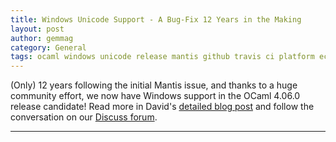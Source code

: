 ```yaml
---
title: Windows Unicode Support - A Bug-Fix 12 Years in the Making
layout: post
author: gemmag
category: General
tags: ocaml windows unicode release mantis github travis ci platform ecosystem tooling testing
---
```


(Only) 12 years following the initial Mantis issue, and thanks to a huge community effort, we now have Windows support in the OCaml 4.06.0 release candidate! Read more in David's [detailed blog post](http://www.dra27.uk/blog/platform/2017/10/30/ocaml-unicode.html) and follow the conversation on our [Discuss forum](https://discuss.ocaml.org/t/windows-unicode-support-in-ocaml-4-06-0/1034).

----
